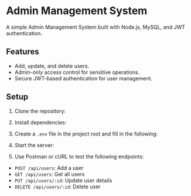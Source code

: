 # Admin Management System

A simple Admin Management System built with Node.js, MySQL, and JWT authentication.

## Features
- Add, update, and delete users.
- Admin-only access control for sensitive operations.
- Secure JWT-based authentication for user management.

## Setup

1. Clone the repository:

2. Install dependencies:

3. Create a `.env` file in the project root and fill in the following:

4. Start the server:

5. Use Postman or cURL to test the following endpoints:
- `POST /api/users`: Add a user
- `GET /api/users`: Get all users
- `PUT /api/users/:id`: Update user details
- `DELETE /api/users/:id`: Delete user

